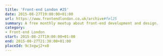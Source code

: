 ```yaml
---
title: 'Front-end London #25'
date: 2015-08-27T19:00:00+01:00
url: https://www.frontendlondon.co.uk/archive#fel25
summary: A free monthly meetup about front-end development and design.
category:
- Front-end London
start: 2015-08-27T19:00:00+01:00
end: 2015-08-27T21:30:00+01:00
placeId: 9c3xgwj2+x8
---
```

